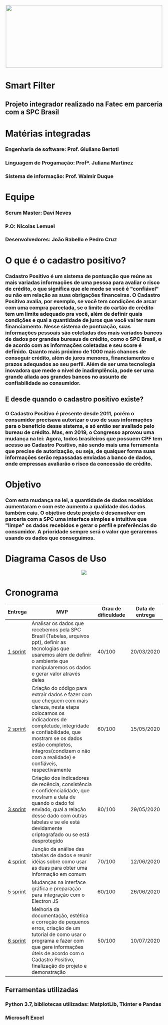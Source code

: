 <p align="center">
<img width="500" height="200" src="https://user-images.githubusercontent.com/53242511/81332408-6f3e0700-9079-11ea-8282-9667e3b7eeda.jpg">
</p>  

# **Smart Filter**
## **Projeto integrador realizado na Fatec em parceria com a SPC Brasil** 

# **Matérias integradas**
### Engenharia de software: Prof. Giuliano Bertoti
### Linguagem de Progamação: Profª. Juliana Martinez
### Sistema de informação: Prof. Walmir Duque

# **Equipe**
### **Scrum Master:** Davi Neves
### **P.O:** Nicolas Lemuel
### **Desenvolvedores:** João Rabello e Pedro Cruz

# **O que é o cadastro positivo?**

### Cadastro Positivo é um sistema de pontuação que reúne as mais variadas informações de uma pessoa para avaliar o risco de crédito, o que significa que ele mede se você é "confiável" ou não em relação as suas obrigações financeiras. O Cadastro Positivo avalia, por exemplo, se você tem condições de arcar com uma compra parcelada, se o limite do cartão de crédito tem um limite adequado pra você, além de definir quais condições e qual a quantidade de juros que você vai ter num financiamento. Nesse sistema de pontuação, suas informações pessoais são coletadas dos mais variados bancos de dados por grandes bureaus de crédito, como o SPC Brasil, e de acordo com as informações coletadas e seu score é definido. Quanto mais próximo de 1000 mais chances de conseguir crédito, além de juros menores, financiamentos e prazos adequados ao seu perfil. Além de ser uma tecnologia inovadora que mede o nivel de inadimplência, pode ser uma grande aliada aos grandes bancos  no assunto de confiabilidade ao consumidor.

## **E desde quando o cadastro positivo existe?**

### O Cadastro Positivo é presente desde 2011, porém o consumidor precisava autorizar o uso de suas informações para o benefício desse sistema, e só então ser avaliado pelo bureau de crédito. Mas, em 2019, o Congresso aprovou uma mudança na lei: Agora, todos brasileiros que possuem CPF tem acesso ao Cadastro Positivo, não sendo mais uma ferramenta que precise de autorização, ou seja, de qualquer forma suas informações serão repassadas enviadas a banco de dados, onde empressas avaliarão o risco da concessão de crédito.

# Objetivo

### Com esta mudança na lei, a quantidade de dados recebidos aumentaram e com este aumento a qualidade dos dados também caiu. O objetivo deste projeto é desenvolver em parceria com a SPC uma interface simples e intuitiva que "limpe" os dados recebidos e gerar o perfil e  preferências do consumidor. A prioridade sempre será o valor que geraremos usando os dados que conseguimos.

# **Diagrama Casos de Uso**

<p align="center">
<img src="https://user-images.githubusercontent.com/53242511/82910954-a8172080-9f41-11ea-94fb-b0c4ca5dd52f.jpeg">
</p>  

# **Cronograma**

|Entrega   |MVP   |Grau de dificuldade   |Data de entrega   |
|---|---|---|---|
|[1 sprint](https://github.com/nlemuel/Cadastro_Positivo_SPC/tree/sprint-1)|Analisar os dados que recebemos pela SPC Brasil (Tabelas, arquivos ppt), definir as tecnologias que usaremos além de definir o ambiente que manipularemos os dados e gerar valor através deles|40/100|20/03/2020|
|[2 sprint](https://github.com/nlemuel/Cadastro_Positivo_SPC/tree/sprint-2)|Criação do código para extrair dados e fazer com que cheguem com mais clareza, nesta etapa colocamos os indicadores de completude, integridade e confiabilidade, que mostram se os dados estão completos, íntegros(condizem o não com a realidade) e confiáveis, respectivamente|60/100|15/05/2020|
|[3 sprint](https://github.com/nlemuel/Cadastro_Positivo_SPC/tree/sprint-3)|Criação dos indicadores de recência, consistência e confidencialidade, que mostram a data de quando o dado foi enviado, qual a relação desse dado com outras tabelas e se ele está devidamente criptografado ou se está desprotegido|80/100|29/05/2020|
|[4 sprint](https://github.com/nlemuel/Cadastro_Positivo_SPC/tree/sprint-4)|Junção da análise das tabelas de dados e reunir idéias sobre como usar as duas para obter uma informação em comum|70/100|12/06/2020|
|[5 sprint](https://github.com/nlemuel/Cadastro_Positivo_SPC/tree/sprint-5)|Mudanças na interface gráfica e preparação para integração com o Electron JS |60/100|26/06/2020|
|[6 sprint](https://github.com/nlemuel/Cadastro_Positivo_SPC/tree/sprint-6)|Melhoria da documentação, estética e correção de pequenos erros, criação de um tutorial de como usar o programa e fazer com que gere informações úteis de acordo com o Cadastro Positivo, finalização do projeto e demonstração|50/100|10/07/2020|


## **Ferramentas utilizadas**

### Python 3.7, bibliotecas utilizadas: MatplotLib, Tkinter e Pandas
### Microsoft Excel
